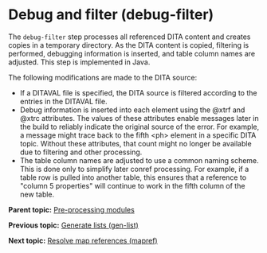 # Debug and filter \(debug-filter\)

The `debug-filter` step processes all referenced DITA content and creates copies in a temporary directory. As the DITA content is copied, filtering is performed, debugging information is inserted, and table column names are adjusted. This step is implemented in Java.

The following modifications are made to the DITA source:

-   If a DITAVAL file is specified, the DITA source is filtered according to the entries in the DITAVAL file.
-   Debug information is inserted into each element using the @xtrf and @xtrc attributes. The values of these attributes enable messages later in the build to reliably indicate the original source of the error. For example, a message might trace back to the fifth <ph\> element in a specific DITA topic. Without these attributes, that count might no longer be available due to filtering and other processing.
-   The table column names are adjusted to use a common naming scheme. This is done only to simplify later conref processing. For example, if a table row is pulled into another table, this ensures that a reference to "column 5 properties" will continue to work in the fifth column of the new table.

**Parent topic:** [Pre-processing modules](../dev_ref/DITA-OTPreprocess.md)

**Previous topic:** [Generate lists \(gen-list\)](../dev_ref/preprocess-genlist.md)

**Next topic:** [Resolve map references \(mapref\)](../dev_ref/preprocess-mapref.md)

